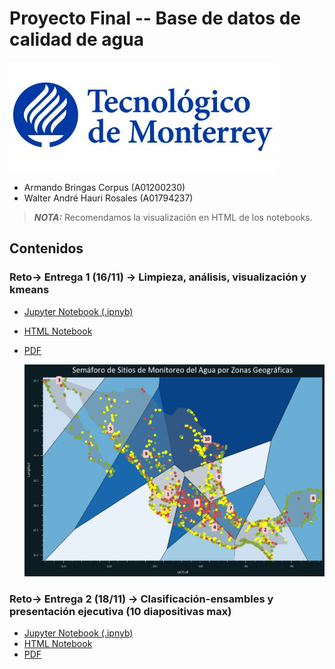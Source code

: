 # Proyecto Final -- Base de datos de calidad de agua

![Logo Tec](img/LogoTec2.jpg)

* Armando Bringas Corpus (A01200230)
* Walter André Hauri Rosales (A01794237)

> **_NOTA:_**  Recomendamos la visualización en HTML de los notebooks.

## Contenidos

### Reto-> Entrega 1 (16/11) -> Limpieza, análisis, visualización y kmeans

* [Jupyter Notebook (.ipnyb)](Proyecto_Final_Parte_I.ipynb)
* [HTML Notebook](https://htmlpreview.github.io/?https://github.com/PosgradoMNA/actividades-del-projecto-Equipo-100-Oraculos-de-Delfos/blob/main/Proyecto_Final/Proyecto_Final_Parte_I.html)
* [PDF](Proyecto_Final_Parte_I.pdf)

  ![Notebook 2](./img/k-means.png)

### Reto-> Entrega 2 (18/11) -> Clasificación-ensambles y presentación ejecutiva (10 diapositivas max)

* [Jupyter Notebook (.ipnyb)](Proyecto_Final_Parte_II.ipynb)
* [HTML Notebook](https://htmlpreview.github.io/?https://github.com/PosgradoMNA/actividades-del-projecto-Equipo-100-Oraculos-de-Delfos/blob/main/Proyecto_Final/Proyecto_Final_Parte_II.html)
* [PDF](Proyecto_Final_Parte_II.pdf)
